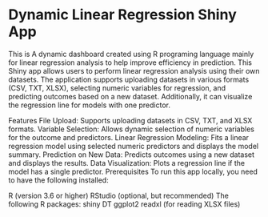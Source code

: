 # Dynamic Linear Regression Shiny App
This is A dynamic dashboard created using R programing language mainly for linear regression analysis to help improve efficiency in prediction. 
This Shiny app allows users to perform linear regression analysis using their own datasets. The application supports uploading datasets in various formats (CSV, TXT, XLSX), selecting numeric variables for regression, and predicting outcomes based on a new dataset. Additionally, it can visualize the regression line for models with one predictor.

Features
File Upload: Supports uploading datasets in CSV, TXT, and XLSX formats.
Variable Selection: Allows dynamic selection of numeric variables for the outcome and predictors.
Linear Regression Modeling: Fits a linear regression model using selected numeric predictors and displays the model summary.
Prediction on New Data: Predicts outcomes using a new dataset and displays the results.
Data Visualization: Plots a regression line if the model has a single predictor.
Prerequisites
To run this app locally, you need to have the following installed:

R (version 3.6 or higher)
RStudio (optional, but recommended)
The following R packages:
shiny
DT
ggplot2
readxl (for reading XLSX files)
